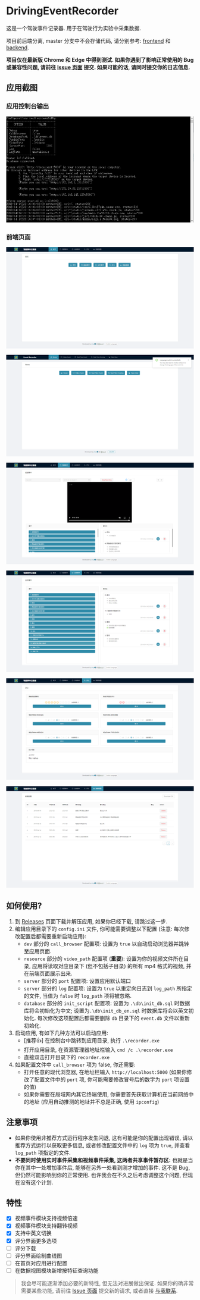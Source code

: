 # DrivingEventRecorder

这是一个驾驶事件记录器. 用于在驾驶行为实验中采集数据.

项目前后端分离, master 分支中不会存储代码, 请分别参考: [frontend](https://github.com/zhzyX/DrivingEventRecorder/tree/frontend) 和 [backend](https://github.com/zhzyX/DrivingEventRecorder/tree/backend).

**项目仅在最新版 Chrome 和 Edge 中得到测试. 如果你遇到了影响正常使用的 Bug 或兼容性问题, 请前往 [Issue 页面](https://github.com/zhzyX/DrivingEventRecorder/issues) 提交. 如果可能的话, 请同时提交你的日志信息.**

## 应用截图

### 应用控制台输出

![](./assets/app.png)

### 前端页面

![](./assets/app01.png)

![](./assets/app02.png)

![](./assets/app03.png)

![](./assets/app04.png)

![](./assets/app05.png)

![](./assets/app06.png)

## 如何使用?

1. 到 [Releases](https://github.com/zhzyX/DrivingEventRecorder/releases) 页面下载并解压应用, 如果你已经下载, 请跳过这一步.
2. 编辑应用目录下的 `config.ini` 文件, 你可能需要调整以下配置 (注意: 每次修改配置后都需要重新启动应用):
	* `dev` 部分的 `call_browser` 配置项: 设置为 `true` 以自动启动浏览器并跳转至应用页面.
	* `resource` 部分的 `video_path` 配置项 (**重要**): 设置为你的视频文件所在目录, 应用将读取对应目录下 (但不包括子目录) 的所有 mp4 格式的视频, 并在前端页面展示出来.
	* `server` 部分的 `port` 配置项: 设置应用默认端口
	* `server` 部分的 `log` 配置项: 设置为 `true` 以重定向日志到 `log_path` 所指定的文件, 当值为 `false` 时 `log_path` 项将被忽略.
	* `database` 部分的 `init_script` 配置项: 设置为 `.\db\init_db.sql` 时数据库将会初始化为中文; 设置为`.\db\init_db_en.sql` 时数据库将会以英文初始化. 每次修改这项配置后都需要删除 `db` 目录下的 `event.db` 文件以重新初始化.
3. 启动应用, 有如下几种方法可以启动应用:
	* [推荐👍] 在控制台中跳转到应用目录, 执行 `.\recorder.exe`
	* 打开应用目录, 在资源管理器地址栏输入 `cmd /c .\recorder.exe`
	* 直接双击打开目录下的 `recorder.exe`
4. 如果配置文件中 `call_browser` 项为 false, 你还需要:
	* 打开任意的现代浏览器, 在地址栏输入 `http://localhost:5000` (如果你修改了配置文件中的 `port` 项, 你可能需要修改冒号后的数字为 `port` 项设置的值)
	* 如果你需要在局域网内其它终端使用, 你需要首先获取计算机在当前网络中的地址 (应用自动推测的地址并不总是正确, 使用 `ipconfig`)

## 注意事项

* 如果你使用非推荐方式运行程序发生闪退, 这有可能是你的配置出现错误, 请以推荐方式运行以获取更多信息, 或者修改配置文件中的 `log` 项为 `true`, 并查看 `log_path` 项指定的文件.
* **不要同时使用实时事件采集和视频事件采集, 这两者共享事件暂存区:** 也就是当你在其中一处增加事件后, 能够在另外一处看到刚才增加的事件. 这不是 Bug, 但仍然可能影响到你的正常使用. 也许我会在不久之后考虑调整这个问题, 但现在没有这个计划.

## 特性

- [x] 视频事件模块支持视频倍速
- [x] 视频事件模块支持翻转视频
- [x] 支持中英文切换
- [x] 评分界面更多选项
- [ ] 评分下载
- [ ] 评分界面绘制曲线图
- [ ] 在首页对应用进行配置
- [ ] 在数据视图模块新增按特征查询功能

> 我会尽可能逐渐添加必要的新特性, 但无法对进展做出保证. 如果你的确非常需要某些功能, 请前往 [Issue 页面](https://github.com/zhzyX/DrivingEventRecorder/issues) 提交新的请求, 或者直接 [与我联系](mailto:i@zhzyx.me).